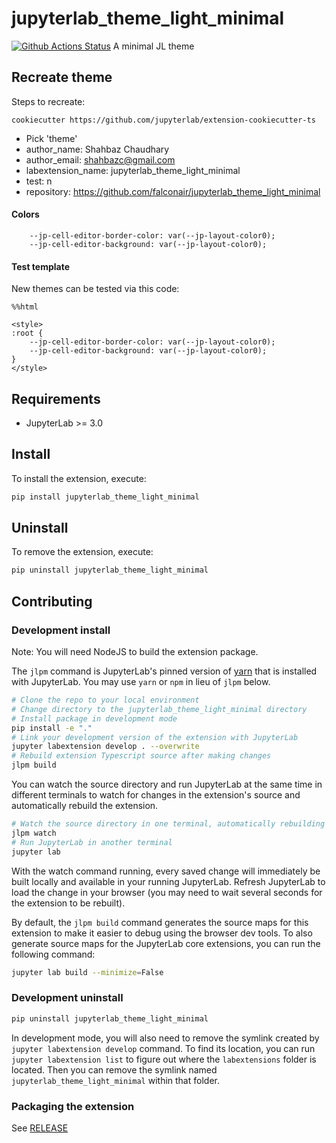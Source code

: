 # jupyterlab_theme_light_minimal

[![Github Actions Status](https://github.com/falconair/jupyterlab_theme_light_minimal/workflows/Build/badge.svg)](https://github.com/falconair/jupyterlab_theme_light_minimal/actions/workflows/build.yml)
A minimal JL theme

## Recreate theme

Steps to recreate:
```
cookiecutter https://github.com/jupyterlab/extension-cookiecutter-ts
```
* Pick 'theme'
* author_name: Shahbaz Chaudhary
* author_email: shahbazc@gmail.com
* labextension_name: jupyterlab_theme_light_minimal
* test: n
* repository: https://github.com/falconair/jupyterlab_theme_light_minimal

#### Colors
```
    --jp-cell-editor-border-color: var(--jp-layout-color0);
    --jp-cell-editor-background: var(--jp-layout-color0);
```
#### Test template
New themes can be tested via this code:

```
%%html

<style>
:root {
    --jp-cell-editor-border-color: var(--jp-layout-color0);
    --jp-cell-editor-background: var(--jp-layout-color0);
}
</style>
```

## Requirements

- JupyterLab >= 3.0

## Install

To install the extension, execute:

```bash
pip install jupyterlab_theme_light_minimal
```

## Uninstall

To remove the extension, execute:

```bash
pip uninstall jupyterlab_theme_light_minimal
```

## Contributing

### Development install

Note: You will need NodeJS to build the extension package.

The `jlpm` command is JupyterLab's pinned version of
[yarn](https://yarnpkg.com/) that is installed with JupyterLab. You may use
`yarn` or `npm` in lieu of `jlpm` below.

```bash
# Clone the repo to your local environment
# Change directory to the jupyterlab_theme_light_minimal directory
# Install package in development mode
pip install -e "."
# Link your development version of the extension with JupyterLab
jupyter labextension develop . --overwrite
# Rebuild extension Typescript source after making changes
jlpm build
```

You can watch the source directory and run JupyterLab at the same time in different terminals to watch for changes in the extension's source and automatically rebuild the extension.

```bash
# Watch the source directory in one terminal, automatically rebuilding when needed
jlpm watch
# Run JupyterLab in another terminal
jupyter lab
```

With the watch command running, every saved change will immediately be built locally and available in your running JupyterLab. Refresh JupyterLab to load the change in your browser (you may need to wait several seconds for the extension to be rebuilt).

By default, the `jlpm build` command generates the source maps for this extension to make it easier to debug using the browser dev tools. To also generate source maps for the JupyterLab core extensions, you can run the following command:

```bash
jupyter lab build --minimize=False
```

### Development uninstall

```bash
pip uninstall jupyterlab_theme_light_minimal
```

In development mode, you will also need to remove the symlink created by `jupyter labextension develop`
command. To find its location, you can run `jupyter labextension list` to figure out where the `labextensions`
folder is located. Then you can remove the symlink named `jupyterlab_theme_light_minimal` within that folder.

### Packaging the extension

See [RELEASE](RELEASE.md)
